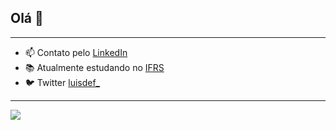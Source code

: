## Olá 👋

-----
 - 📫 Contato pelo [LinkedIn](https://www.linkedin.com/in/assmannluisdev/)
 - 📚 Atualmente estudando no [IFRS](https://ifrs.edu.br/feliz/)
 - 🐦 Twitter [luisdef_](https://twitter.com/luisdef_)
-----
<img src="https://github-stats.gonoc.vercel.app/api/top-langs/?username=luisassmann&layout=compact&custom_title=Linguagens Usadas" />
